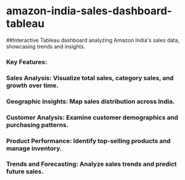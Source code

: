 # amazon-india-sales-dashboard-tableau
##Interactive Tableau dashboard analyzing Amazon India's sales data, showcasing trends and insights.




### Key Features:

### Sales Analysis: Visualize total sales, category sales, and growth over time.
### Geographic Insights: Map sales distribution across India.
### Customer Analysis: Examine customer demographics and purchasing patterns.
### Product Performance: Identify top-selling products and manage inventory.
### Trends and Forecasting: Analyze sales trends and predict future sales.
